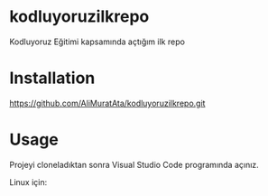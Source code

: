 # kodluyoruzilkrepo
Kodluyoruz Eğitimi kapsamında açtığım ilk repo
# Installation
https://github.com/AliMuratAta/kodluyoruzilkrepo.git
# Usage
Projeyi cloneladıktan sonra Visual Studio Code programında açınız.

Linux için:
